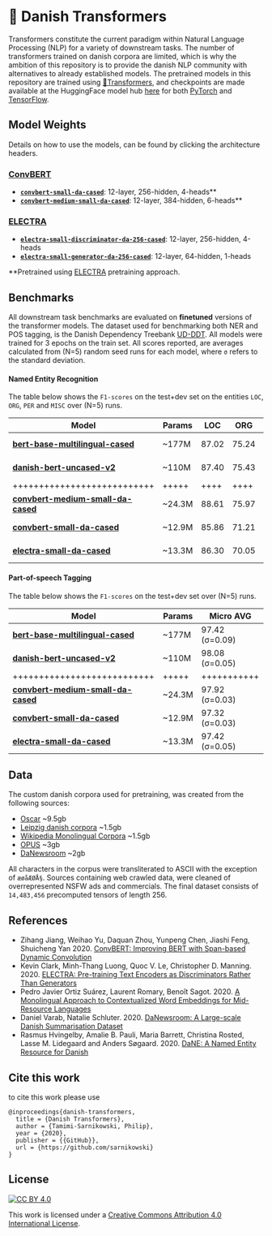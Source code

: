 # 🤖 Danish Transformers 

Transformers constitute the current paradigm within Natural Language Processing (NLP) for a variety of downstream tasks. 
The number of transformers trained on danish corpora are limited, which is why the ambition of this repository is to provide the danish NLP community with alternatives to already established models. 
The pretrained models in this repository are trained using [🤗Transformers](https://github.com/huggingface/transformers), 
and checkpoints are made available at the HuggingFace model hub [here](https://huggingface.co/sarnikowski) for both [PyTorch](https://pytorch.org/) and [TensorFlow](https://www.tensorflow.org/).

## Model Weights

Details on how to use the models, can be found by clicking the architecture headers.

### [ConvBERT](convbert/README.md)

* [**`convbert-small-da-cased`**][danish-small-convbert-cased]: 12-layer, 256-hidden, 4-heads**
* [**`convbert-medium-small-da-cased`**][danish-medium-small-convbert-cased]: 12-layer, 384-hidden, 6-heads**

### [ELECTRA](electra/README.md)

* [**`electra-small-discriminator-da-256-cased`**][danish-small-electra-discriminator]: 12-layer, 256-hidden, 4-heads
* [**`electra-small-generator-da-256-cased`**][danish-small-electra-generator]: 12-layer, 64-hidden, 1-heads

**Pretrained using [ELECTRA][electra-paper] pretraining approach.

## Benchmarks

All downstream task benchmarks are evaluated on **finetuned** versions of the transformer models.
The dataset used for benchmarking both NER and POS tagging, is the Danish Dependency Treebank [UD-DDT](https://github.com/UniversalDependencies/UD_Danish-DDT).
All models were trained for 3 epochs on the train set.
All scores reported, are averages calculated from (N=5) random seed runs for each model, where `σ` refers to the standard deviation.

#### Named Entity Recognition

The table below shows the `F1-scores` on the test+dev set on the entities `LOC`, `ORG`, `PER` and `MISC` over (N=5) runs.

| **Model**                                                                         | **Params** | **LOC** |  **ORG** |  **PER** |  **MISC** |     **Micro AVG**      |
|-----------------------------------------------------------------------------------|------------|---------|----------|----------|-----------|------------------------|
| [**bert-base-multilingual-cased**][multilingual-base-bert]                        |   ~177M    |  87.02  |  75.24   |  91.28   |  75.94    |     83.18 (σ=0.81)     |
| [**danish-bert-uncased-v2**][danish-base-bert]                                    |   ~110M    |  87.40  |  75.43   |  93.92   |  76.21    |     84.19 (σ=0.75)     |
| +++++++++++++++++++++++++++                                                       |   +++++    |  ++++   |  ++++    |  ++++    |  ++++     |     +++++++++++        |
| [**convbert-medium-small-da-cased**][danish-medium-small-convbert-cased]          |   ~24.3M   |  88.61  |  75.97   |  90.15   |  77.07    |     83.54 (σ=0.55)     |
| [**convbert-small-da-cased**][danish-small-convbert-cased]                        |   ~12.9M   |  85.86  |  71.21   |  89.07   |  73.50    |     80.76 (σ=0.40)     |
| [**electra-small-da-cased**][danish-small-electra-discriminator]                  |   ~13.3M   |  86.30  |  70.05   |  88.34   |  71.31    |     79.63 (σ=0.22)     |

#### Part-of-speech Tagging

The table below shows the `F1-scores` on the test+dev set over (N=5) runs.

| **Model**                                                                         | **Params** |   **Micro AVG**   |
|-----------------------------------------------------------------------------------|------------|-------------------|
| [**bert-base-multilingual-cased**][multilingual-base-bert]                        |   ~177M    |   97.42 (σ=0.09)  |
| [**danish-bert-uncased-v2**][danish-base-bert]                                    |   ~110M    |   98.08 (σ=0.05)  |
| +++++++++++++++++++++++++++                                                       |   +++++    |   +++++++++++     |
| [**convbert-medium-small-da-cased**][danish-medium-small-convbert-cased]          |   ~24.3M   |   97.92 (σ=0.03)  |
| [**convbert-small-da-cased**][danish-small-convbert-cased]                        |   ~12.9M   |   97.32 (σ=0.03)  |
| [**electra-small-da-cased**][danish-small-electra-discriminator]                  |   ~13.3M   |   97.42 (σ=0.05)  |


## Data

The custom danish corpora used for pretraining, was created from the following sources:

* [Oscar](https://oscar-corpus.com/) ~9.5gb
* [Leipzig danish corpora](https://wortschatz.uni-leipzig.de/en/download) ~1.5gb
* [Wikipedia Monolingual Corpora](https://linguatools.org/tools/corpora/wikipedia-monolingual-corpora/) ~1.5gb
* [OPUS](http://opus.nlpl.eu/) ~3gb
* [DaNewsroom](https://github.com/danielvarab/da-newsroom) ~2gb

All characters in the corpus were transliterated to ASCII with the exception of `æøåÆØÅ§`.
Sources containing web crawled data, were cleaned of overrepresented NSFW ads and commercials.
The final dataset consists of `14,483,456` precomputed tensors of length 256.

## References

* Zihang Jiang, Weihao Yu, Daquan Zhou, Yunpeng Chen, Jiashi Feng, Shuicheng Yan 2020. [ConvBERT: Improving BERT with Span-based Dynamic Convolution](https://arxiv.org/abs/2008.02496)
* Kevin Clark, Minh-Thang Luong, Quoc V. Le, Christopher D. Manning. 2020. [ELECTRA: Pre-training Text Encoders as Discriminators Rather Than Generators][electra-paper]
* Pedro Javier Ortiz Suárez, Laurent Romary, Benoît Sagot. 2020. [A Monolingual Approach to Contextualized Word Embeddings for Mid-Resource Languages](https://arxiv.org/abs/2006.06202)
* Daniel Varab, Natalie Schluter. 2020. [DaNewsroom: A Large-scale Danish Summarisation Dataset](https://www.aclweb.org/anthology/2020.lrec-1.831/)
* Rasmus Hvingelby, Amalie B. Pauli, Maria Barrett, Christina Rosted, Lasse M. Lidegaard and Anders Søgaard. 2020. [DaNE: A Named Entity Resource for Danish](http://www.lrec-conf.org/proceedings/lrec2020/pdf/2020.lrec-1.565.pdf)

## Cite this work

to cite this work please use
```
@inproceedings{danish-transformers,
  title = {Danish Transformers},
  author = {Tamimi-Sarnikowski, Philip},
  year = {2020},
  publisher = {{GitHub}},
  url = {https://github.com/sarnikowski}
}
```

## License

[![CC BY 4.0][cc-by-image]][cc-by]

This work is licensed under a [Creative Commons Attribution 4.0 International License][cc-by].

[cc-by]: http://creativecommons.org/licenses/by/4.0/
[cc-by-image]: https://i.creativecommons.org/l/by/4.0/88x31.png

[multilingual-base-bert]: https://huggingface.co/bert-base-multilingual-cased
[danish-base-bert]: https://github.com/botxo/nordic_bert
[danish-small-convbert-cased]: https://huggingface.co/sarnikowski/convbert-small-da-cased
[danish-medium-small-convbert-cased]: https://huggingface.co/sarnikowski/convbert-medium-small-da-cased
[danish-small-electra-discriminator]: https://huggingface.co/sarnikowski/electra-small-discriminator-da-256-cased
[danish-small-electra-generator]: https://huggingface.co/sarnikowski/electra-small-generator-da-256-cased

[electra-paper]: https://arxiv.org/abs/2003.10555
